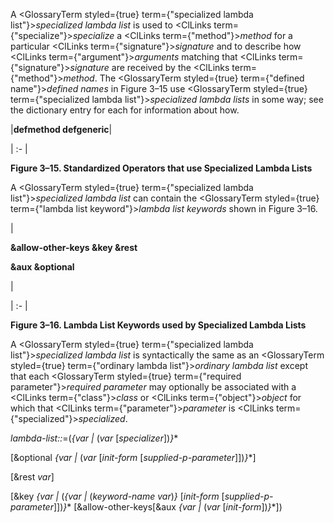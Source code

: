  



A <GlossaryTerm styled={true} term={"specialized lambda list"}><i>specialized lambda list</i></GlossaryTerm> is used to <ClLinks  term={"specialize"}><i>specialize</i></ClLinks> a <ClLinks  term={"method"}><i>method</i></ClLinks> for a particular <ClLinks  term={"signature"}><i>signature</i></ClLinks> and to describe how <ClLinks  term={"argument"}><i>arguments</i></ClLinks> matching that <ClLinks  term={"signature"}><i>signature</i></ClLinks> are received by the <ClLinks  term={"method"}><i>method</i></ClLinks>. The <GlossaryTerm styled={true} term={"defined name"}><i>defined names</i></GlossaryTerm> in Figure 3–15 use <GlossaryTerm styled={true} term={"specialized lambda list"}><i>specialized lambda lists</i></GlossaryTerm> in some way; see the dictionary entry for each for information about how. 



|**defmethod defgeneric**|

| :- |





**Figure 3–15. Standardized Operators that use Specialized Lambda Lists** 



A <GlossaryTerm styled={true} term={"specialized lambda list"}><i>specialized lambda list</i></GlossaryTerm> can contain the <GlossaryTerm styled={true} term={"lambda list keyword"}><i>lambda list keywords</i></GlossaryTerm> shown in Figure 3–16. 



|<p>**&amp;allow-other-keys &amp;key &amp;rest** </p><p>**&amp;aux &amp;optional**</p>|

| :- |





**Figure 3–16. Lambda List Keywords used by Specialized Lambda Lists** 



A <GlossaryTerm styled={true} term={"specialized lambda list"}><i>specialized lambda list</i></GlossaryTerm> is syntactically the same as an <GlossaryTerm styled={true} term={"ordinary lambda list"}><i>ordinary lambda list</i></GlossaryTerm> except that each <GlossaryTerm styled={true} term={"required parameter"}><i>required parameter</i></GlossaryTerm> may optionally be associated with a <ClLinks  term={"class"}><i>class</i></ClLinks> or <ClLinks  term={"object"}><i>object</i></ClLinks> for which that <ClLinks  term={"parameter"}><i>parameter</i></ClLinks> is <ClLinks  term={"specialized"}><i>specialized</i></ClLinks>. 



*lambda-list::*=(*\{var |* (*var* [*specializer*])*\}*\* 



[&amp;optional *\{var |* (*var* [*init-form* [*supplied-p-parameter*]])*\}*\*] 



[&amp;rest *var*] 



[&amp;key *\{var |* (*\{var |* (*keyword-name var*)*\}* [*init-form* [*supplied-p-parameter*]])*\}*\* [&amp;allow-other-keys[&amp;aux *\{var |* (*var* [*init-form*])*\}*\*])  







